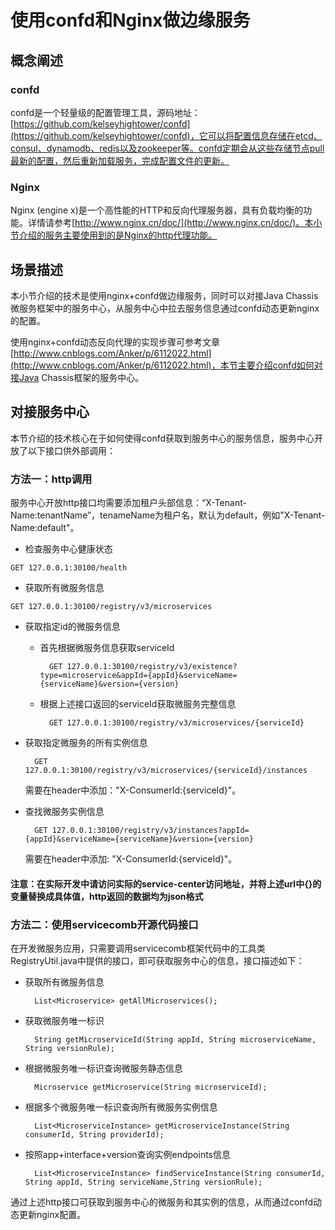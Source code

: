 # 使用confd和Nginx做边缘服务

## 概念阐述

### **confd**

confd是一个轻量级的配置管理工具，源码地址：[https://github.com/kelseyhightower/confd](https://github.com/kelseyhightower/confd)，它可以将配置信息存储在etcd、consul、dynamodb、redis以及zookeeper等。confd定期会从这些存储节点pull最新的配置，然后重新加载服务，完成配置文件的更新。

### **Nginx**

Nginx \(engine x\)是一个高性能的HTTP和反向代理服务器，具有负载均衡的功能。详情请参考[http://www.nginx.cn/doc/](http://www.nginx.cn/doc/)。本小节介绍的服务主要使用到的是Nginx的http代理功能。

## 场景描述

本小节介绍的技术是使用nginx+confd做边缘服务，同时可以对接Java Chassis微服务框架中的服务中心，从服务中心中拉去服务信息通过confd动态更新nginx的配置。

使用nginx+confd动态反向代理的实现步骤可参考文章[http://www.cnblogs.com/Anker/p/6112022.html](http://www.cnblogs.com/Anker/p/6112022.html)，本节主要介绍confd如何对接Java Chassis框架的服务中心。

## 对接服务中心

本节介绍的技术核心在于如何使得confd获取到服务中心的服务信息，服务中心开放了以下接口供外部调用：

### **方法一：http调用**

服务中心开放http接口均需要添加租户头部信息：“X-Tenant-Name:tenantName”，tenameName为租户名，默认为default，例如"X-Tenant-Name:default"。

* 检查服务中心健康状态

```
GET 127.0.0.1:30100/health
```

* 获取所有微服务信息

```
GET 127.0.0.1:30100/registry/v3/microservices
```

* 获取指定id的微服务信息

    * 首先根据微服务信息获取serviceId

            GET 127.0.0.1:30100/registry/v3/existence?type=microservice&appId={appId}&serviceName={serviceName}&version={version}

    * 根据上述接口返回的serviceId获取微服务完整信息

            GET 127.0.0.1:30100/registry/v3/microservices/{serviceId}

* 获取指定微服务的所有实例信息

        GET 127.0.0.1:30100/registry/v3/microservices/{serviceId}/instances
        
   需要在header中添加："X-ConsumerId:{serviceId}"。

* 查找微服务实例信息

        GET 127.0.0.1:30100/registry/v3/instances?appId={appId}&serviceName={serviceName}&version={version}
        
   需要在header中添加: "X-ConsumerId:{serviceId}"。



#### 注意：在实际开发中请访问实际的service-center访问地址，并将上述url中{}的变量替换成具体值，http返回的数据均为json格式

### **方法二：使用servicecomb开源代码接口**

在开发微服务应用，只需要调用servicecomb框架代码中的工具类RegistryUtil.java中提供的接口，即可获取服务中心的信息，接口描述如下：

* 获取所有微服务信息  

        List<Microservice> getAllMicroservices();

* 获取微服务唯一标识  

        String getMicroserviceId(String appId, String microserviceName, String versionRule);

* 根据微服务唯一标识查询微服务静态信息  

        Microservice getMicroservice(String microserviceId);

* 根据多个微服务唯一标识查询所有微服务实例信息  

        List<MicroserviceInstance> getMicroserviceInstance(String consumerId, String providerId);

* 按照app+interface+version查询实例endpoints信息  

        List<MicroserviceInstance> findServiceInstance(String consumerId, String appId, String serviceName,String versionRule);


通过上述http接口可获取到服务中心的微服务和其实例的信息，从而通过confd动态更新nginx配置。

